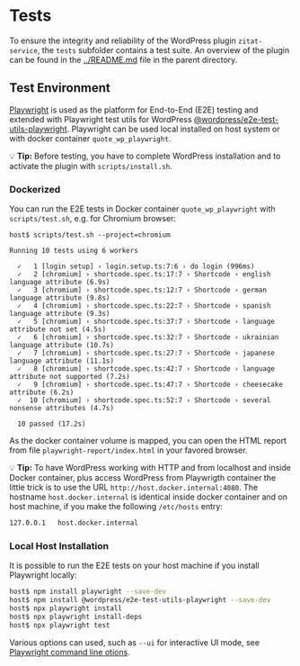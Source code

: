 # Tests

To ensure the integrity and reliability of the WordPress plugin `zitat-service`, the `tests` subfolder contains a test suite. An overview of the plugin can be found in the [../README.md](../README.md) file in the parent directory.

## Test Environment

[Playwright](https://playwright.dev/) is used as the platform for End-to-End (E2E) testing and extended with Playwright test utils for WordPress [@wordpress/e2e-test-utils-playwright](https://developer.wordpress.org/block-editor/reference-guides/packages/packages-e2e-test-utils-playwright/). Playwright can be used local installed on host system or with docker container `quote_wp_playwright`. 

:bulb: **Tip:** Before testing, you have to complete WordPress installation and to activate the plugin with `scripts/install.sh`.

### Dockerized

You can run the E2E tests in Docker container `quote_wp_playwright` with `scripts/test.sh`, e.g. for Chromium browser:

```
host$ scripts/test.sh --project=chromium

Running 10 tests using 6 workers

  ✓   1 [login setup] › login.setup.ts:7:6 › do login (996ms)
  ✓   2 [chromium] › shortcode.spec.ts:17:7 › Shortcode › english language attribute (6.9s)
  ✓   3 [chromium] › shortcode.spec.ts:12:7 › Shortcode › german language attribute (9.8s)
  ✓   4 [chromium] › shortcode.spec.ts:22:7 › Shortcode › spanish language attribute (9.3s)
  ✓   5 [chromium] › shortcode.spec.ts:37:7 › Shortcode › language attribute not set (4.5s)
  ✓   6 [chromium] › shortcode.spec.ts:32:7 › Shortcode › ukrainian language attribute (10.7s)
  ✓   7 [chromium] › shortcode.spec.ts:27:7 › Shortcode › japanese language attribute (11.1s)
  ✓   8 [chromium] › shortcode.spec.ts:42:7 › Shortcode › language attribute not supported (7.2s)
  ✓   9 [chromium] › shortcode.spec.ts:47:7 › Shortcode › cheesecake attribute (6.2s)
  ✓  10 [chromium] › shortcode.spec.ts:52:7 › Shortcode › several nonsense attributes (4.7s)

  10 passed (17.2s)
```

As the docker container volume is mapped, you can open the HTML report from file `playwright-report/index.html` in your favored browser.

:bulb: **Tip:** To have WordPress working with HTTP and from localhost and inside Docker container, plus access WordPress from Playwrigth container the little trick is to use the URL `http://host.docker.internal:4080`. The hostname `host.docker.internal` is identical inside docker container and on host machine, if you make the following `/etc/hosts` entry:
```bash
127.0.0.1	host.docker.internal
```

### Local Host Installation

It is possible to run the E2E tests on your host machine if you install Playwright locally:

```bash
host$ npm install playwright --save-dev
host$ npm install @wordpress/e2e-test-utils-playwright --save-dev
host$ npx playwright install
host$ npx playwright install-deps
host$ npx playwright test 
```

Various options can used, such as `--ui` for interactive UI mode, see [Playwright command line otions](https://playwright.dev/docs/test-cli).
